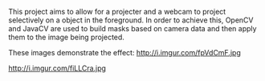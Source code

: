 This project aims to allow for a projecter and a webcam to project selectively on a object in the foreground. In order to achieve this, OpenCV and JavaCV are used to build masks based on camera data and then apply them to the image being projected.

These images demonstrate the effect:
http://i.imgur.com/fpVdCmF.jpg

http://i.imgur.com/fiLLCra.jpg
